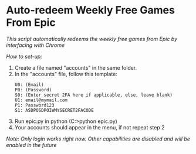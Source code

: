 # Auto-redeem Weekly Free Games From Epic
*This script automatically redeems the weekly free games from Epic by interfacing with Chrome*

*How to set-up:*
1. Create a file named "accounts" in the same folder.
2. In the "accounts" file, 
follow this template:
    ```
    U0: (Email)
    P0: (Password)
    S0: (Enter secret 2FA here if applicable, else, leave blank)  
    U1: email@mymail.com
    P1: Password123
    S1: ASDPOSDPOIWMYSECRET2FACODE
    ```
3. Run epic.py in python (C:>python epic.py)
4. Your accounts should appear in the menu, if not repeat step 2

*Note: Only login works right now. Other capabilities are disabled and will be enabled in the future*